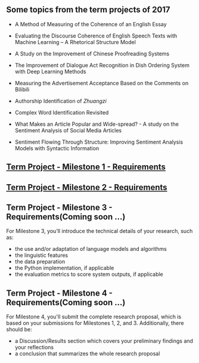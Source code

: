 ## Some topics from the term projects of 2017

+ A Method of Measuring of the Coherence of an English Essay

+ Evaluating the Discourse Coherence of English Speech Texts with Machine Learning – A Rhetorical Structure Model

+ A Study on the Improvement of Chinese Proofreading Systems

+ The Improvement of Dialogue Act Recognition in Dish Ordering System with Deep Learning Methods

+ Measuring the Advertisement Acceptance Based on the Comments on Bilibili

+ Authorship Identification of _Zhuangzi_

+ Complex Word Identification Revisited

+ What Makes an Article Popular and Wide-spread? - A study on the Sentiment Analysis of Social Media Articles

+ Sentiment Flowing Through Structure: Improving Sentiment Analysis Models with Syntactic Information


## [Term Project - Milestone 1 - Requirements](https://bxjthu.github.io/CompLing/slides/12/term_project_milestone_1.pdf)

## [Term Project - Milestone 2 - Requirements](https://bxjthu.github.io/CompLing/slides/13/term_project_milestone_2.pdf)

## Term Project - Milestone 3 - Requirements(Coming soon ...)

For Milestone 3, you’ll introduce the technical details of your research, such as:

+ the use and/or adaptation of language models and algorithms
+ the linguistic features
+ the data preparation
+ the Python implementation, if applicable
+ the evaluation metrics to score system outputs, if applicable

## Term Project - Milestone 4 - Requirements(Coming soon ...)

For Milestone 4, you'll submit the complete research proposal, which is based on your submissions for Milestones 1, 2, and 3. Additionally, there should be:

+ a Discussion/Results section which covers your preliminary findings and your reflections
+ a conclusion that summarizes the whole research proposal
